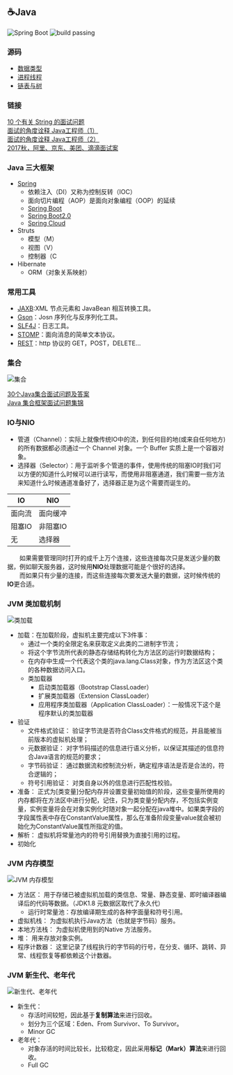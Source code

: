## ☕️Java
![Spring Boot](https://img.shields.io/badge/Spring%20Boot-1.5.13-brightgreen.svg)
![build passing](https://img.shields.io/badge/build-passing-brightgreen.svg)

### 源码
+ [数据类型](src/test/java/基本数据类型)
+ [进程线程](src/test/java/进程线程)
+ [链表与树](src/main/java/www/wjl/com/Interview/集合)

### 链接
[10 个有关 String 的面试问题](https://mp.weixin.qq.com/s/uaytl6QKKTqLitvXxlcU2g)  
[面试的角度诠释 Java工程师（1）](https://mp.weixin.qq.com/s?__biz=MjM5NzMyMjAwMA==&mid=2651479600&idx=1&sn=7f310d3fe836232e72491e595ffbaa1f&chksm=bd25324f8a52bb59863fa0c133e6d381def118bed4d820ef523afb12ec62bac8d508202da214&mpshare=1&scene=1&srcid=061265cmoVaAepudXykwsdN6#rd)  
[面试的角度诠释 Java工程师（2）](https://mp.weixin.qq.com/s?__biz=MjM5NzMyMjAwMA==&mid=2651479604&idx=1&sn=2a4d352795d60297e236dc4d06b59a04&chksm=bd25324b8a52bb5d87856ceb2dc0e5338ab37c24da9f30297435f001ef43f1c49efc570e8606&mpshare=1&scene=1&srcid=0612FgwBictVHwxAhjHOc4ec#rd)  
[2017秋，阿里、京东、美团、滴滴面试案](https://mp.weixin.qq.com/s/BGo3RY6JLFeg87hH3Y60KA)

### Java 三大框架
+ [Spring](https://github.com/GeJinTaiHua/Learn-Spring)
  - 依赖注入（DI）又称为控制反转（IOC）
  - 面向切片编程（AOP）是面向对象编程（OOP）的延续
  - [Spring Boot](https://github.com/GeJinTaiHua/Learn-SpringBoot)
  - [Spring Boot2.0](https://github.com/GeJinTaiHua/Learn-SpringBoot2.0)
  - [Spring Cloud](https://github.com/GeJinTaiHua/Learn-SpringCloud)
+ Struts
  - 模型（M）
  - 视图（V）
  - 控制器（C
+ Hibernate
  - ORM（对象关系映射）
  
### 常用工具
+ [JAXB](https://github.com/GeJinTaiHua/JAXB):XML 节点元素和 JavaBean 相互转换工具。
+ [Gson](https://github.com/GeJinTaiHua/Gson)：Josn 序列化与反序列化工具。
+ [SLF4J](https://github.com/GeJinTaiHua/SLF4J)：日志工具。
+ [STOMP](https://github.com/GeJinTaiHua/STOMP)：面向消息的简单文本协议。
+ [REST](https://github.com/GeJinTaiHua/HTTP)：http 协议的 GET，POST，DELETE...

### 集合
![集合](http://img.blog.csdn.net/20160706172512559?watermark/2/text/aHR0cDovL2Jsb2cuY3Nkbi5uZXQv/font/5a6L5L2T/fontsize/400/fill/I0JBQkFCMA==/dissolve/70/gravity/Center)

[30个Java集合面试问题及答案](https://mp.weixin.qq.com/s?__biz=MzAwNDE2NTgzNQ==&mid=2247484485&idx=1&sn=e25d097893b232403d74b2110e5b1fab&chksm=9b315de1ac46d4f72b703b2c85e57019b481bdcc59dc53447a27909d7b8f70f0ed1ee4854159&mpshare=1&scene=23&srcid=0608pXE8NxhkbmuVbGvu5Qpd#rd)  
[Java 集合框架面试问题集锦](https://mp.weixin.qq.com/s?__biz=MjM5NzMyMjAwMA==&mid=2651480544&idx=1&sn=7b853579f783bf6d4ade4a79ca2dee6c&chksm=bd250d9f8a5284898ba1ba298e4367956ba6c7a15c01597ae70c56f30b1e72982d7a7d764c73&mpshare=1&scene=1&srcid=0612q9YIyiWAjSrjP6mEZ2A9#rd)

### IO与NIO
+ 管道（Channel）：实际上就像传统IO中的流，到任何目的地(或来自任何地方)的所有数据都必须通过一个 Channel 对象。一个 Buffer 实质上是一个容器对象。
+ 选择器（Selector）：用于监听多个管道的事件，使用传统的阻塞IO时我们可以方便的知道什么时候可以进行读写，而使用非阻塞通道，我们需要一些方法来知道什么时候通道准备好了，选择器正是为这个需要而诞生的。

IO|NIO
---|---
面向流|面向缓冲
阻塞IO|非阻塞IO
无|选择器

&emsp;&emsp;如果需要管理同时打开的成千上万个连接，这些连接每次只是发送少量的数据，例如聊天服务器，这时候用**NIO**处理数据可能是个很好的选择。  
&emsp;&emsp;而如果只有少量的连接，而这些连接每次要发送大量的数据，这时候传统的**IO**更合适。

### JVM 类加载机制
![类加载](http://incdn1.b0.upaiyun.com/2017/06/2fb054008ca2898e0a17f7d79ce525a1.png)
+ 加载：在加载阶段，虚拟机主要完成以下3件事：
  - 通过一个类的全限定名来获取定义此类的二进制字节流；
  - 将这个字节流所代表的静态存储结构转化为方法区的运行时数据结构；
  - 在内存中生成一个代表这个类的java.lang.Class对象，作为方法区这个类的各种数据访问入口。
  + 类加载器
    - 启动类加载器（Bootstrap ClassLoader）
    - 扩展类加载器（Extension ClassLoader）
    - 应用程序类加载器（Application ClassLoader）：一般情况下这个是程序默认的类加载器
+ 验证  
  - 文件格式验证：
  验证字节流是否符合Class文件格式的规范，并且能被当前版本的虚拟机处理；
  - 元数据验证：
  对字节码描述的信息进行语义分析，以保证其描述的信息符合Java语言的规范的要求；
  - 字节码验证：
  通过数据流和控制流分析，确定程序语法是否是合法的，符合逻辑的；
  - 符号引用验证：
  对类自身以外的信息进行匹配性校验。
+ 准备：
正式为[类变量]分配内存并设置变量初始值的阶段，这些变量所使用的内存都将在方法区中进行分配，记住，只为类变量分配内存，不包括实例变量，实例变量将会在对象实例化时随对象一起分配在java堆中。如果类字段的字段属性表中存在ConstantValue属性，那么在准备阶段变量value就会被初始化为ConstantValue属性所指定的值。
+ 解析：
虚拟机将常量池内的符号引用替换为直接引用的过程。
+ 初始化

### JVM 内存模型
![JVM 内存模型](http://img.blog.csdn.net/20150720152805765?watermark/2/text/aHR0cDovL2Jsb2cuY3Nkbi5uZXQv/font/5a6L5L2T/fontsize/400/fill/I0JBQkFCMA==/dissolve/70/gravity/Center)
+ 方法区：
用于存储已被虚拟机加载的类信息、常量、静态变量、即时编译器编译后的代码等数据。（JDK1.8 元数据区取代了永久代）
  - 运行时常量池：存放编译期生成的各种字面量和符号引用。
+ 虚拟机栈：
为虚拟机执行Java方法（也就是字节码）服务。
+ 本地方法栈：
为虚拟机使用到的Native 方法服务。
+ 堆：
用来存放对象实例。
+ 程序计数器：
这里记录了线程执行的字节码的行号，在分支、循环、跳转、异常、线程恢复等都依赖这个计数器。

### JVM 新生代、老年代
![新生代、老年代](http://images0.cnblogs.com/blog/587773/201409/061921034534396.png)
+ 新生代：
  - 存活时间较短，因此基于**复制算法**来进行回收。
  - 划分为三个区域：Eden、From Survivor、To Survivor。
  - Minor GC
+ 老年代：
  - 对象存活的时间比较长，比较稳定，因此采用**标记（Mark）算法**来进行回收。
  - Full GC




